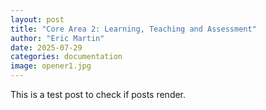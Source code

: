 ```yaml
---
layout: post
title: "Core Area 2: Learning, Teaching and Assessment"
author: "Eric Martin"
date: 2025-07-29
categories: documentation
image: opener1.jpg
---
```


This is a test post to check if posts render.
